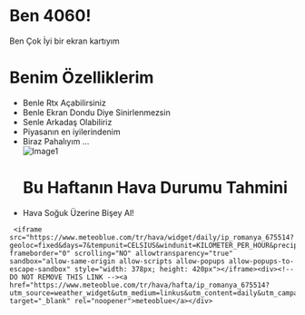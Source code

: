 <!DOCTYPE html>
<html>
<head>
    <title>Rtx 4060</title>
    <head>
        <title>Kullanışlı bilgiler!</title>
        <link rel="stylesheet" href="style.css">
    </head>
<body>
    <h1>Ben 4060!</h1>
    <p>Ben Çok İyi bir ekran kartıyım</p>
    <h1>Benim Özelliklerim</h1>
             <ul>
                   <li>Benle Rtx Açabilirsiniz</li>
                   <li>Benle Ekran Dondu Diye Sinirlenmezsin</li>
                   <li>Senle Arkadaş Olabiliriz</li>
                   <li>Piyasanın en iyilerindenim</li>
                   <li>Biraz Pahalıyım ...</li>
     <img src="file:///C:/Users/Çınar/Downloads/edc7114df6657af2fab443c901dc9166%20(1).jpg" alt="Image1">
    <h1>Bu Haftanın Hava Durumu Tahmini</h1>               
    <li>Hava Soğuk Üzerine Bişey Al!</li>     
</ul>
     
     <iframe src="https://www.meteoblue.com/tr/hava/widget/daily/ip_romanya_675514?geoloc=fixed&days=7&tempunit=CELSIUS&windunit=KILOMETER_PER_HOUR&precipunit=MILLIMETER&coloured=coloured&pictoicon=0&pictoicon=1&maxtemperature=0&maxtemperature=1&mintemperature=0&mintemperature=1&windspeed=0&windspeed=1&windgust=0&winddirection=0&winddirection=1&uv=0&humidity=0&precipitation=0&precipitation=1&precipitationprobability=0&precipitationprobability=1&spot=0&pressure=0&layout=dark"  frameborder="0" scrolling="NO" allowtransparency="true" sandbox="allow-same-origin allow-scripts allow-popups allow-popups-to-escape-sandbox" style="width: 378px; height: 420px"></iframe><div><!-- DO NOT REMOVE THIS LINK --><a href="https://www.meteoblue.com/tr/hava/hafta/ip_romanya_675514?utm_source=weather_widget&utm_medium=linkus&utm_content=daily&utm_campaign=Weather%2BWidget" target="_blank" rel="noopener">meteoblue</a></div>
</body>
</html>


